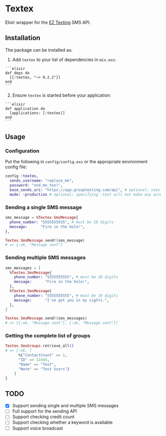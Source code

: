 # Textex

Elixir wrapper for the [EZ Texting](http://www.eztexting.com/developers) SMS API.

## Installation

The package can be installed as:

  1. Add `textex` to your list of dependencies in `mix.exs`:

    ```elixir
    def deps do
      [{:textex, "~> 0.2.2"}]
    end
    ```

  2. Ensure `textex` is started before your application:

    ```elixir
    def application do
      [applications: [:textex]]
    end
    ```

## Usage

### Configuration

Put the following in `config/config.exs` or the appropriate environment config file:

```elixir
config :textex,
  sends_username: "replace_me",
  password: "and_me_too!",
  base_sends_uri: "https://app.grouptexting.com/api", # optional; uses the eztexting API url by default
  mode: :production # optional; specifying :test will not make any actual API calls
```

### Sending a single SMS message

```elixir
sms_message = %Textex.SmsMessage{
  phone_number: "5555555555", # must be 10 digits
  message:      "Fire in the hole!",
},

Textex.SmsMessage.send!(sms_message)
# => {:ok, "Message sent"}
```

### Sending multiple SMS messages
```elixir
sms_messages = [
  %Textex.SmsMessage{
    phone_number: "5555555555", # must be 10 digits
    message:      "Fire in the hole!",
  },
  %Textex.SmsMessage{
    phone_number: "5555555555", # must be 10 digits
    message:      "I've got you in my sights.",
  },
]

Textex.SmsMessage.send!(sms_messages)
# => [{:ok, "Message sent"}, {:ok, "Message sent"}]
```

### Getting the complete list of groups
```elixir
Textex.SmsGroups.retrieve_all()
# => {:ok, [
      %{"ContactCount" => 1, 
      "ID" => 12345, 
      "Name" => "Test", 
      "Note" => "Test Users"}
    ]
}

```
## TODO

- [X] Support sending single and multiple SMS messages
- [ ] Full support for the sending API
- [ ] Support checking credit count
- [ ] Support checking whether a keyword is available
- [ ] Support voice broadcast
